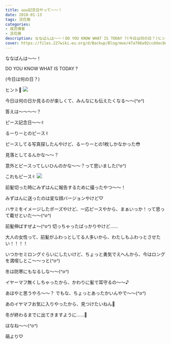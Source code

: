 ```yaml
---
title: ◎◎◎記念日やって〜〜！
date: 2018-01-13
tags: 涼花萌
categories: 
- 成员博客
- 涼花萌
description: ななばんは〜〜！DO YOU KNOW WHAT IS TODAY ?(今日は何の日？)ヒント🌝今日は何の日か見るのが楽しくて、みんなにも伝えたくなる〜〜(*^o^*)答え...
cover: https://files.227wiki.eu.org/d/Backup/Blog/moe/47a786a92ccddec8d1fe3b45990fd.jpg 
---
```






ななばんは〜〜！




DO YOU KNOW WHAT IS TODAY ?

(今日は何の日？)





ヒント🌝
![](https://files.227wiki.eu.org/d/Backup/Blog/moe/47a786a92ccddec8d1fe3b45990fd.jpg)





今日は何の日か見るのが楽しくて、みんなにも伝えたくなる〜〜(*^o^*)






答えは〜〜〜〜？



ピース記念日〜〜✌︎






るーりーとのピース✌︎



ピースしてる写真探したんやけど、るーりーとの1枚しかなかった😳


見落としてるんかな〜〜？




意外とピースってしいひんのかな〜〜？って思いました(*^o^*)





これもピース✌︎
![](https://files.227wiki.eu.org/d/Backup/Blog/moe/47a786a92ccddec8d1fe3b45990fd-01.jpg)





前髪切った時にみずはんに報告するために撮ったやつ〜〜！


みずはんに送ったのは変な顔バージョンやけど♡



ハサミをイメージしたポーズやけど、一応ピースやから、まぁいっか！って思って載せといた〜〜(*^o^*)




前髪伸ばすぜよ〜(*^o^*)
切っちゃったばっかりやけど……




大人の女性って、前髪がふわっとしてる人多いから、わたしもふわっとさせたい！！！！




いつかセミロングぐらいにしたいけど、ちょっと勇気でえへんから、今はロングを満喫しとこ〜〜っと(*^o^*)




冬は防寒にもなるしな〜〜(*^o^*)




イヤーマフ無くしちゃったから、かわりに髪で耳守るの〜〜♪



あほやと思うやろ〜〜？
でもな、ちょっとあったかいんやで〜〜(*^o^*)



あのイヤマフお気に入りやったから、見つけたいねん🙈


冬が終わるまでに出てきますように……💫








ほなね〜〜(*^o^*)



萌より♡


